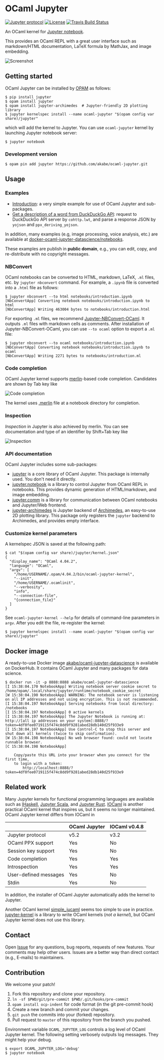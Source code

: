 # OCaml Jupyter

[![Jupyter protocol][protocol-img]][protocol] [![License][license-img]][license] [![Travis Build Status][travis-img]][travis]

[license]:      https://github.com/akabe/ocaml-jupyter/blob/master/LICENSE
[license-img]:  https://img.shields.io/badge/license-MIT-blue.svg
[protocol]:     http://jupyter-client.readthedocs.io/en/stable/messaging.html
[protocol-img]: https://img.shields.io/badge/Jupyter%20protocol-5.2-blue.svg
[travis]:       https://travis-ci.org/akabe/ocaml-jupyter
[travis-img]:   https://img.shields.io/travis/akabe/ocaml-jupyter/master.svg?label=travis
[jupyter]:      http://jupyter.org/
[opam]:         https://opam.ocaml.org/

An OCaml kernel for [Jupyter notebook][jupyter].

This provides an OCaml REPL with a great user interface such as markdown/HTML documentation, LaTeX formula by MathJax, and image embedding.

![Screenshot](https://akabe.github.io/ocaml-jupyter/images/screenshot.png)

## Getting started

OCaml Jupyter can be installed by [OPAM][opam] as follows:

``` console
$ pip install jupyter
$ opam install jupyter
$ opam install jupyter-archimedes  # Jupyter-friendly 2D plotting library
$ jupyter kernelspec install --name ocaml-jupyter "$(opam config var share)/jupyter"
```

which will add the kernel to Jupyter. You can use `ocaml-jupyter` kernel by launching Jupyter notebook server:

```console
$ jupyter notebook
```

### Development version

```console
$ opam pin add jupyter https://github.com/akabe/ocaml-jupyter.git
```

## Usage

### Examples

- [Introduction](https://github.com/akabe/ocaml-jupyter/blob/master/notebooks/introduction.ipynb):
  a very simple example for use of OCaml Jupyter and sub-packages.
- [Get a description of a word from DuckDuckGo API](https://github.com/akabe/ocaml-jupyter/blob/master/notebooks/word_description_from_DuckDuckGoAPI.ipynb):
  request to DuckDuckGo API server by `cohttp.lwt`, and parse a response JSON by `yojson` and `ppx_deriving_yojson`.

In addition, many examples (e.g, image processing, voice analysis, etc.) are available at
[docker-ocaml-jupyter-datascience/notebooks](https://github.com/akabe/docker-ocaml-jupyter-datascience/tree/master/notebooks).

These examples are publish in **public domain**, e.g., you can edit, copy, and re-distribute with no copyright messages.

### NBConvert

OCaml notebooks can be converted to HTML, markdown, LaTeX, `.ml` files, etc. by `jupyter nbconvert` command.
For example, a `.ipynb` file is converted into a `.html` file as follows:

```console
$ jupyter nbconvert --to html notebooks/introduction.ipynb
[NbConvertApp] Converting notebook notebooks/introduction.ipynb to html
[NbConvertApp] Writing 463004 bytes to notebooks/introduction.html
```

For exporting `.ml` files, we recommend [Jupyter-NBConvert-OCaml][Jupyter-NBConvert-OCaml]. It outputs `.ml` files with markdown cells as comments. After installation of Jupyter-NBConvert-OCaml, you can use `--to ocaml` option to export a `.ml` file:

```console
$ jupyter nbconvert --to ocaml notebooks/introduction.ipynb
[NbConvertApp] Converting notebook notebooks/introduction.ipynb to ocaml
[NbConvertApp] Writing 2271 bytes to notebooks/introduction.ml
```

[Jupyter-NBConvert-OCaml]: https://github.com/Naereen/Jupyter-NBConvert-OCaml

### Code completion

OCaml Jupyter kernel supports [merlin](https://ocaml.github.io/merlin/)-based code completion. Candidates are shown by Tab key like

![Code completion](https://akabe.github.io/ocaml-jupyter/images/completion.png)

The kernel uses [.merlin](https://github.com/ocaml/merlin/wiki/project-configuration) file at a notebook directory for completion.

### Inspection

_Inspection_ in Jupyter is also achieved by merlin. You can see documentation and type of an identifier by Shift+Tab key like

![Inspection](https://akabe.github.io/ocaml-jupyter/images/inspect.png)

### API documentation

OCaml Jupyter includes some sub-packages:

- [jupyter][jupyter-core] is a core library of OCaml Jupyter. This package is internally used. You don't need it directly.
- [jupyter.notebook][jupyter-notebook] is a library to control Jupyter from OCaml REPL in notebooks. This provides dynamic generation of HTML/markdown, and image embedding.
- [jupyter.comm][jupyter-comm] is a library for communication between OCaml notebooks and Jupyter/Web frontend.
- [jupyter-archimedes][jupyter-archimedes] is Jupyter backend of [Archimedes][archimedes], an easy-to-use 2D plotting library. This package only registers the `jupyter` backend to Archimedes, and provides empty interface.

[jupyter-core]:       https://akabe.github.io/ocaml-jupyter/api/jupyter/
[jupyter-notebook]:   https://akabe.github.io/ocaml-jupyter/api/jupyter/Jupyter_notebook/
[jupyter-comm]:       https://akabe.github.io/ocaml-jupyter/api/jupyter/Jupyter_comm/
[jupyter-archimedes]: https://akabe.github.io/ocaml-jupyter/api/jupyter-archimedes/
[archimedes]:         http://archimedes.forge.ocamlcore.org/

### Customize kernel parameters

A kernelspec JSON is saved at the following path:

```console
$ cat "$(opam config var share)/jupyter/kernel.json"
{
  "display_name": "OCaml 4.04.2",
  "language": "OCaml",
  "argv": [
    "/home/USERNAME/.opam/4.04.2/bin/ocaml-jupyter-kernel",
    "--init",
    "/home/USERNAME/.ocamlinit",
    "--verbosity",
    "info",
    "--connection-file",
    "{connection_file}"
  ]
}
```

See `ocaml-jupyter-kernel --help` for details of command-line parameters in `argv`. After you edit the file, re-register the kernel:

```console
$ jupyter kernelspec install --name ocaml-jupyter "$(opam config var share)/jupyter"
```

## Docker image

A ready-to-use Docker image [akabe/ocaml-jupyter-datascience][ocaml-jupyter-datascience] is available on DockerHub.
It contains OCaml Jupyter and many packages for data science.

```console
$ docker run -it -p 8888:8888 akabe/ocaml-jupyter-datascience
[I 15:38:04.170 NotebookApp] Writing notebook server cookie secret to /home/opam/.local/share/jupyter/runtime/notebook_cookie_secret
[W 15:38:04.190 NotebookApp] WARNING: The notebook server is listening on all IP addresses and not using encryption. This is not recommended.
[I 15:38:04.197 NotebookApp] Serving notebooks from local directory: /notebooks
[I 15:38:04.197 NotebookApp] 0 active kernels
[I 15:38:04.197 NotebookApp] The Jupyter Notebook is running at: http://[all ip addresses on your system]:8888/?token=4df0fee0719115f474c8dd9f9281abed28db140d25f933e9
[I 15:38:04.197 NotebookApp] Use Control-C to stop this server and shut down all kernels (twice to skip confirmation).
[W 15:38:04.198 NotebookApp] No web browser found: could not locate runnable browser.
[C 15:38:04.198 NotebookApp]

    Copy/paste this URL into your browser when you connect for the first time,
    to login with a token:
        http://localhost:8888/?token=4df0fee0719115f474c8dd9f9281abed28db140d25f933e9
```

[ocaml-jupyter-datascience]: https://github.com/akabe/docker-ocaml-jupyter-datascience


## Related work

Many Jupyter kernels for functional programming languages are available such as [IHaskell][ihaskell], [Jupyter Scala][jupyter-scala], and [Jupyter Rust][jupyter-rs]. [IOCaml][iocaml] is another practical OCaml kernel that inspires us, but it seems no longer maintained. OCaml Jupyter kernel differs from IOCaml in

|                        | OCaml Jupyter | IOCaml v0.4.8 |
| ---------------------- | ------------- | ------------- |
| Jupyter protocol       | v5.2          | v3.2          |
| OCaml PPX support      | Yes           | No            |
| Session key support    | Yes           | No            |
| Code completion        | Yes           | Yes           |
| Introspection          | Yes           | Yes           |
| User-defined messages  | Yes           | No            |
| Stdin                  | Yes           | No            |

In addition, the installer of OCaml Jupyter automatically adds the kernel to Jupyter.

Another OCaml kernel [simple_jucaml][simple_jucaml] seems too simple to use in practice.
[jupyter-kernel][jupyter-kernel] is a library to write OCaml kernels (*not a kernel*), but OCaml Jupyter kernel does not use this library.

[ihaskell]:      https://github.com/gibiansky/IHaskell
[jupyter-scala]: https://github.com/alexarchambault/jupyter-scala
[jupyter-rs]:    https://github.com/pwoolcoc/jupyter-rs
[iocaml]:        https://github.com/andrewray/iocaml
[simple_jucaml]: https://github.com/KKostya/simple_jucaml
[jupyter-kernel]:https://github.com/ocaml-jupyter/jupyter-kernel

## Contact

Open [Issue](https://github.com/akabe/ocaml-jupyter/issues) for any questions, bug reports, requests of new features. Your comments may help other users. Issues are a better way than direct contact (e.g., E-mails) to maintainers.

## Contribution

We welcome your patch!

1. Fork this repository and clone your repository.
1. `ln -sf $PWD/git/pre-commit $PWD/.git/hooks/pre-commit`
1. `opam install ocp-indent` for code format (in the git pre-commit hook)
1. Create a new branch and commit your changes.
1. `git push` the commits into your (forked) repository.
1. Pull request to `master` of this repository from the branch you pushed.

Environment variable `OCAML_JUPYTER_LOG` controls a log level of OCaml Jupyter kernel.
The following setting verbosely outputs log messages. They might help your debug.

```console
$ export OCAML_JUPYTER_LOG='debug'
$ jupyter notebook
```
